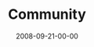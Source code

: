 ---
layout: message
category: message
series: "Core Strength"
title: "Community"
date: 2008-09-21-00-00
message_id: 520
sc-permalink-url: "http://soundcloud.com/crdschurch/core-strength-community"
audio: "http://s3.amazonaws.com/crossroads-media/messages/audio/092008ServiceAudio.mp3"
audio-duration: "30:59"
program: "http://s3.amazonaws.com/crossroads-media/documents/0920_21Program.pdf"
notes-description: ""
notes: "http://s3.amazonaws.com/crossroads-media/documents/092008StudyNotes.pdf"
notes-title: "Core Strength&#58; Community (Study Notes)"
description: "Brian Tome discusses how being in community with others is another essential aspect of spiritual growth, another core 
discipline."
video: "http://s3.amazonaws.com/crossroads-media/messages/video/092008Service.mp4"
video-duration: "30:59"
yt-embed-url: "//www.youtube.com/embed/XE6GHtFlcFI"
video-image: "http://s3.amazonaws.com/crossroads-media/images/092008ServiceStill.jpg"
tag: 
 - community
 - tome
explicit: false
---